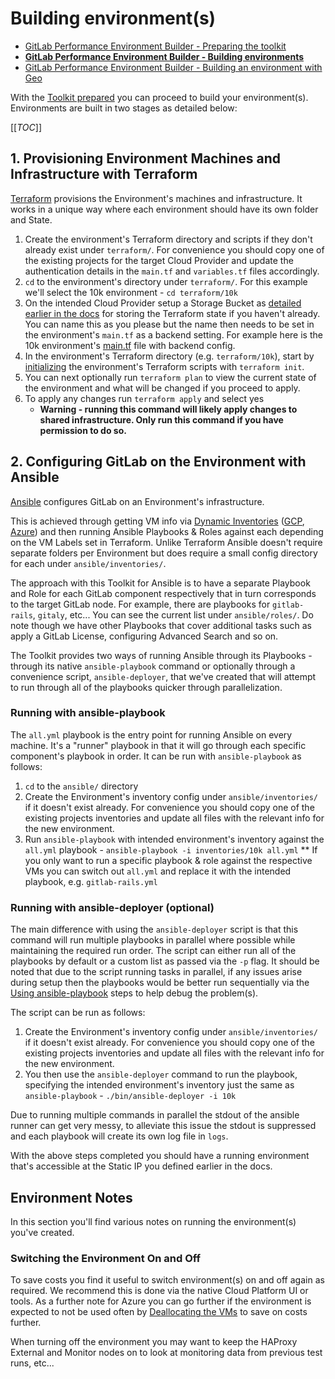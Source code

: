 # Building environment(s)

* [GitLab Performance Environment Builder - Preparing the toolkit](prep_toolkit.md)
* [**GitLab Performance Environment Builder - Building environments**](building_environments.md)
* [GitLab Performance Environment Builder - Building an environment with Geo](building_geo_environments.md)

With the [Toolkit prepared](prep_toolkit.md) you can proceed to build your environment(s). Environments are built in two stages as detailed below:

[[_TOC_]]

## 1. Provisioning Environment Machines and Infrastructure with Terraform

[Terraform](https://www.terraform.io/) provisions the Environment's machines and infrastructure. It works in a unique way where each environment should have its own folder and State.

1. Create the environment's Terraform directory and scripts if they don't already exist under `terraform/`. For convenience you should copy one of the existing projects for the target Cloud Provider and update the authentication details in the `main.tf` and `variables.tf` files accordingly.
1. `cd` to the environment's directory under `terraform/`. For this example we'll select the 10k environment - `cd terraform/10k`
1. On the intended Cloud Provider setup a Storage Bucket as [detailed earlier in the docs](prep_toolkit.md#3-prepare-terraform-state-bucket-on-cloud-platform) for storing the Terraform state if you haven't already. You can name this as you please but the name then needs to be set in the environment's `main.tf` as a backend setting. For example here is the 10k environment's [main.tf](terraform/10k/main.tf) file with backend config.
1. In the environment's Terraform directory (e.g. `terraform/10k`), start by [initializing](https://www.terraform.io/docs/commands/init.html) the environment's Terraform scripts with `terraform init`.
1. You can next optionally run `terraform plan` to view the current state of the environment and what will be changed if you proceed to apply.
1. To apply any changes run `terraform apply` and select yes
    * **Warning - running this command will likely apply changes to shared infrastructure. Only run this command if you have permission to do so.**

## 2. Configuring GitLab on the Environment with Ansible

[Ansible](https://docs.ansible.com/ansible/latest/index.html) configures GitLab on an Environment's infrastructure.

This is achieved through getting VM info via [Dynamic Inventories](https://docs.ansible.com/ansible/latest/user_guide/intro_dynamic_inventory.html) ([GCP](https://docs.ansible.com/ansible/latest/plugins/inventory/gcp_compute.html), [Azure](https://docs.ansible.com/ansible/latest/collections/azure/azcollection/azure_rm_inventory.html)) and then running Ansible Playbooks & Roles against each depending on the VM Labels set in Terraform. Unlike Terraform Ansible doesn't require separate folders per Environment but does require a small config directory for each under `ansible/inventories/`.

The approach with this Toolkit for Ansible is to have a separate Playbook and Role for each GitLab component respectively that in turn corresponds to the target GitLab node.
For example, there are playbooks for `gitlab-rails`, `gitaly`, etc... You can see the current list under `ansible/roles/`. Do note though we have other Playbooks that cover additional tasks such as apply a GitLab License, configuring Advanced Search and so on.

The Toolkit provides two ways of running Ansible through its Playbooks - through its native `ansible-playbook` command or optionally through a convenience script, `ansible-deployer`, that we've created that will attempt to run through all of the playbooks quicker through parallelization.

### Running with ansible-playbook

The `all.yml` playbook is the entry point for running Ansible on every machine. It's a "runner" playbook in that it will go through each specific component's playbook in order. It can be run with `ansible-playbook` as follows:

1. `cd` to the `ansible/` directory
1. Create the Environment's inventory config under `ansible/inventories/` if it doesn't exist already. For convenience you should copy one of the existing projects inventories and update all files with the relevant info for the new environment.
1. Run `ansible-playbook` with intended environment's inventory against the `all.yml` playbook - `ansible-playbook -i inventories/10k all.yml`
    ** If you only want to run a specific playbook & role against the respective VMs you can switch out `all.yml` and replace it with the intended playbook, e.g. `gitlab-rails.yml`

### Running with ansible-deployer (optional)

The main difference with using the `ansible-deployer` script is that this command will run multiple playbooks in parallel where possible while maintaining the required run order. The script can either run all of the playbooks by default or a custom list as passed via the `-p` flag. It should be noted that due to the script running tasks in parallel, if any issues arise during setup then the playbooks would be better run sequentially via the [Using ansible-playbook](using-ansible-playbook) steps to help debug the problem(s).

The script can be run as follows:

1. Create the Environment's inventory config under `ansible/inventories/` if it doesn't exist already. For convenience you should copy one of the existing projects inventories and update all files with the relevant info for the new environment.
1. You then use the `ansible-deployer` command to run the playbook, specifying the intended environment's inventory just the same as `ansible-playbook` - `./bin/ansible-deployer -i 10k`

Due to running multiple commands in parallel the stdout of the ansible runner can get very messy, to alleviate this issue the stdout is suppressed and each playbook will create its own log file in `logs`.

With the above steps completed you should have a running environment that's accessible at the Static IP you defined earlier in the docs.

## Environment Notes

In this section you'll find various notes on running the environment(s) you've created.

### Switching the Environment On and Off

To save costs you find it useful to switch environment(s) on and off again as required. We recommend this is done via the native Cloud Platform UI or tools. As a further note for Azure you can go further if the environment is expected to not be used often by [Deallocating the VMs](https://support.hostway.com/hc/en-us/articles/360001059850-Deallocate-Azure-Virtual-Machines) to save on costs further.

When turning off the environment you may want to keep the HAProxy External and Monitor nodes on to look at monitoring data from previous test runs, etc...
